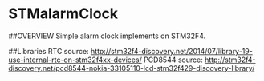 # STMalarmClock

##OVERVIEW
Simple alarm clock implements on STM32F4. 

##Libraries
RTC source: http://stm32f4-discovery.net/2014/07/library-19-use-internal-rtc-on-stm32f4xx-devices/
PCD8544 source: http://stm32f4-discovery.net/pcd8544-nokia-33105110-lcd-stm32f429-discovery-library/

